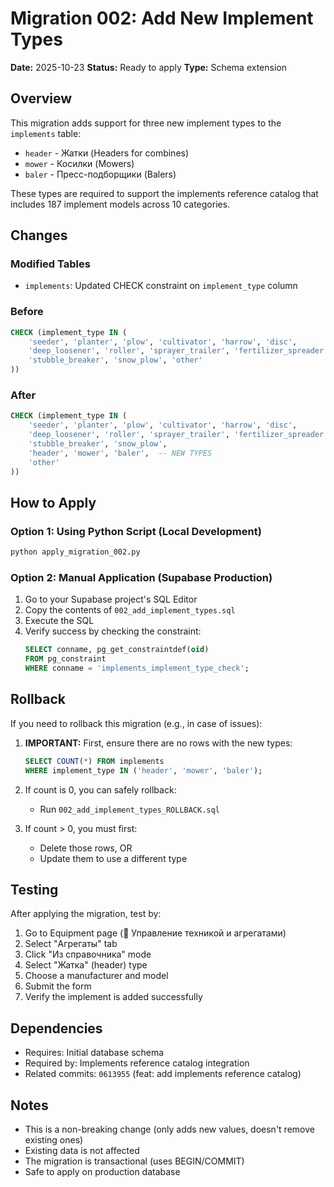 # Migration 002: Add New Implement Types

**Date:** 2025-10-23
**Status:** Ready to apply
**Type:** Schema extension

## Overview

This migration adds support for three new implement types to the `implements` table:
- `header` - Жатки (Headers for combines)
- `mower` - Косилки (Mowers)
- `baler` - Пресс-подборщики (Balers)

These types are required to support the implements reference catalog that includes 187 implement models across 10 categories.

## Changes

### Modified Tables
- `implements`: Updated CHECK constraint on `implement_type` column

### Before
```sql
CHECK (implement_type IN (
    'seeder', 'planter', 'plow', 'cultivator', 'harrow', 'disc',
    'deep_loosener', 'roller', 'sprayer_trailer', 'fertilizer_spreader',
    'stubble_breaker', 'snow_plow', 'other'
))
```

### After
```sql
CHECK (implement_type IN (
    'seeder', 'planter', 'plow', 'cultivator', 'harrow', 'disc',
    'deep_loosener', 'roller', 'sprayer_trailer', 'fertilizer_spreader',
    'stubble_breaker', 'snow_plow',
    'header', 'mower', 'baler',  -- NEW TYPES
    'other'
))
```

## How to Apply

### Option 1: Using Python Script (Local Development)
```bash
python apply_migration_002.py
```

### Option 2: Manual Application (Supabase Production)

1. Go to your Supabase project's SQL Editor
2. Copy the contents of `002_add_implement_types.sql`
3. Execute the SQL
4. Verify success by checking the constraint:
   ```sql
   SELECT conname, pg_get_constraintdef(oid)
   FROM pg_constraint
   WHERE conname = 'implements_implement_type_check';
   ```

## Rollback

If you need to rollback this migration (e.g., in case of issues):

1. **IMPORTANT:** First, ensure there are no rows with the new types:
   ```sql
   SELECT COUNT(*) FROM implements
   WHERE implement_type IN ('header', 'mower', 'baler');
   ```

2. If count is 0, you can safely rollback:
   - Run `002_add_implement_types_ROLLBACK.sql`

3. If count > 0, you must first:
   - Delete those rows, OR
   - Update them to use a different type

## Testing

After applying the migration, test by:

1. Go to Equipment page (🚜 Управление техникой и агрегатами)
2. Select "Агрегаты" tab
3. Click "Из справочника" mode
4. Select "Жатка" (header) type
5. Choose a manufacturer and model
6. Submit the form
7. Verify the implement is added successfully

## Dependencies

- Requires: Initial database schema
- Required by: Implements reference catalog integration
- Related commits: `0613955` (feat: add implements reference catalog)

## Notes

- This is a non-breaking change (only adds new values, doesn't remove existing ones)
- Existing data is not affected
- The migration is transactional (uses BEGIN/COMMIT)
- Safe to apply on production database

